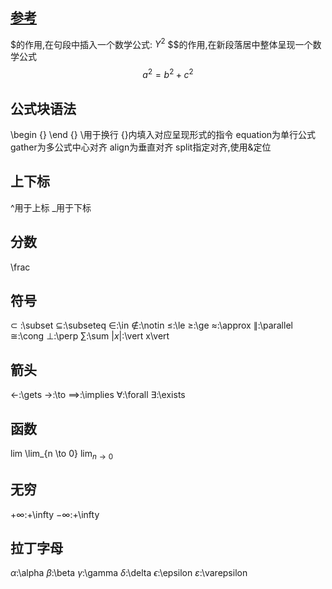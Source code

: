 ## [参考]("https://szukevin.site/2019/12/24/LaTeX-%E6%95%B0%E5%AD%A6%E5%85%AC%E5%BC%8F%E5%9F%BA%E6%9C%AC%E8%AF%AD%E6%B3%95/#:~:text=LaTeX%20%E7%9A%84%E6%95%B0%E5%AD%A6%E7%AC%A6%E5%8F%B7%E6%98%AF%E7%94%A8%E7%BE%8E%E5%85%83%E7%AC%A6%E5%8F%B7%20%24%20%E5%8C%85%E5%9B%B4%E8%B5%B7%E6%9D%A5%E7%9A%84%EF%BC%8C%E5%A6%82%E6%9E%9C%E6%98%AF%E8%A1%8C%E5%86%85%E8%81%94%E7%9A%84%E5%85%AC%E5%BC%8F%EF%BC%8C%E5%B0%B1%E7%94%A8%20%24%24%20%E5%8C%85%E5%9B%B4%E8%B5%B7%E6%9D%A5%EF%BC%8C%E5%B0%B1%E5%83%8F%E4%B8%8B%E9%9D%A2%E8%BF%99%E6%A0%B7%20%24x%20%3D,a%20%2B%20b%24%20x%20%3D%20a%20%2B%20b")

$的作用,在句段中插入一个数学公式:
$Y^2$
\$$的作用,在新段落居中整体呈现一个数学公式
$$a^2=b^2+c^2$$
## 公式块语法
\\begin {}
\\end {}
\\用于换行
{}内填入对应呈现形式的指令
equation为单行公式
gather为多公式中心对齐
align为垂直对齐
split指定对齐,使用&定位

## 上下标
^用于上标
\_用于下标

## 分数
\\frac

## 符号
$\subset$ :\\subset
$\subseteq$:\\subseteq
$\in$:\\in
$\notin$:\\notin
$\le$:\\le
$\ge$:\\ge
$\approx$:\\approx
$\parallel$:\\parallel
$\cong$:\\cong
$\perp$:\\perp
$\sum$:\\sum
$\vert x \vert$:\\vert x\\vert

## 箭头
$\gets$:\\gets
$\to$:\\to
$\implies$:\\implies
$\forall$:\\forall
$\exists$:\\exists

## 函数
lim    \\lim_{n \to 0}    $\lim_{n \to 0}$

## 无穷
$+\infty$:\+\\infty
$-\infty$\:+\\infty

## 拉丁字母
$\alpha$:\\alpha
$\beta$:\\beta
$\gamma$:\\gamma
$\delta$:\\delta
$\epsilon$:\\epsilon
$\varepsilon$:\\varepsilon



